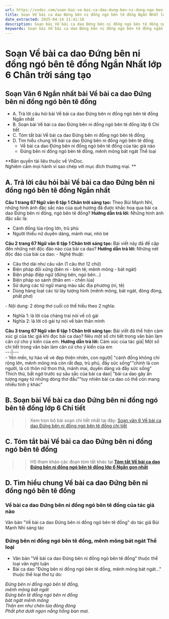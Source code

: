 ```yaml
---
url: https://vndoc.com/soan-bai-ve-bai-ca-dao-dung-ben-ni-dong-ngo-ben-te-dong-ngan-nhat-245771
title: Soạn Về bài ca dao Đứng bên ni đồng ngó bên tê đồng Ngắn Nhất lớp 6 Chân trời sáng tạo - VnDoc.com
date_extracted: 2025-04-14 11:41:10
description: Soạn bài Về bài ca dao Đứng bên ni đồng ngó bên tê đồng ngắn nhất do VnDoc biên soạn nhằm giúp các em HS đạt kết quả tốt trong quá trình làm bài tập và học tập môn Ngữ văn lớp 6.
keywords: Soạn bài Về bài ca dao Đứng bên ni đồng ngó bên tê đồng ngắn nhất,Soạn bài Về bài ca dao Đứng bên ni đồng ngó bên tê đồng ngắn gọn,Soạn bài Về bài ca dao Đứng bên ni đồng ngó bên tê đồng siêu ngắn,Soạn Về bài ca dao Đứng bên ni đồng ngó bên tê đồng ngắn nhất,Soạn Về bài ca dao Đứng bên ni đồng ngó bên tê đồng ngắn gọn,Soạn Về bài ca dao Đứng bên ni đồng ngó bên tê đồng siêu ngắn,Soạn văn 6 Về bài ca dao Đứng bên ni đồng ngó bên tê đồng,Soạn bài Về bài ca dao Đứng bên ni đồng ngó bên tê đồng
---
```


# Soạn Về bài ca dao Đứng bên ni đồng ngó bên tê đồng Ngắn Nhất lớp 6 Chân trời sáng tạo
## **Soạn Văn 6 Ngắn nhất bài Về bài ca dao Đứng bên ni đồng ngó bên tê đồng**
  * A. Trả lời câu hỏi bài Về bài ca dao Đứng bên ni đồng ngó bên tê đồng Ngắn nhất
  * B. Soạn bài Về bài ca dao Đứng bên ni đồng ngó bên tê đồng lớp 6 Chi tiết
  * C. Tóm tắt bài Về bài ca dao Đứng bên ni đồng ngó bên tê đồng
  * D. Tìm hiểu chung Về bài ca dao Đứng bên ni đồng ngó bên tê đồng
    * Về bài ca dao Đứng bên ni đồng ngó bên tê đồng của tác giả nào
    * Đứng bên ni đồng ngó bên tê đồng, mênh mông bát ngát Thể loại

**Bản quyền tài liệu thuộc về VnDoc.  
Nghiêm cấm mọi hành vi sao chép với mục đích thương mại. **
## **A. Trả lời câu hỏi bài Về bài ca dao Đứng bên ni đồng ngó bên tê đồng Ngắn nhất**
**Câu 1 trang 67 Ngữ văn 6 tập 1 Chân trời sáng tạo:** Theo Bùi Mạnh Nhi, những hình ảnh đặc sắc nào của quê hương đã được khắc hoạ qua bài ca dao Đứng bên ni đồng, ngó bên tê đồng?
**Hướng dẫn trả lời:**
Những hình ảnh đặc sắc là:
  * Cánh đồng lúa rộng lớn, trù phù
  * Người thiếu nữ duyên dáng, mảnh mai, nhỏ bé

**Câu 2 trang 67 Ngữ văn 6 tập 1 Chân trời sáng tạo:** Bài viết này đã đề cập đến những nét độc đáo nào của bài ca dao?
**Hướng dẫn trả lời:**
Những nét độc đáo của bài ca dao:
\- Nghệ thuật:
  * Câu thơ dài như câu văn \(1 câu thơ 12 chữ\)
  * Biện pháp đối xứng \(bên ni - bên tê; mênh mông - bát ngát\)
  * Biện pháp điệp ngữ \(đứng bên, ngó bên...\)
  * Biện pháp so sánh \(thân em - chẽn lúa\)
  * Sử dụng các từ ngữ mang màu sắc địa phương \(ni, tê\)
  * Dùng hàng loạt các từ láy tượng hình \(mênh mông, bát ngát, đòng đòng, phất phơ\)

\- Nội dung: 2 dòng thơ cuối có thể hiểu theo 2 nghĩa:
  * Nghĩa 1: là lời của chàng trai nói về cô gái
  * Nghĩa 2: là lời cô gái tự nói về bản thân mình

**Câu 3 trang 67 Ngữ văn 6 tập 1 Chân trời sáng tạo:** Bài viết đã thể hiện cảm xúc gì của tác giả khi đọc bài ca dao? Nêu một số chi tiết trong văn bản làm căn cứ cho ý kiến của em.
**Hướng dẫn trả lời:**
Cảm xúc của tác giả| Một số chi tiết trong văn bản làm căn cứ cho ý kiến của em  
---|---  
\- Yên mến, tự hào về vẻ đẹp thiên nhiên, con người| "cánh đồng không chỉ rộng lớn, mênh mông mà còn rất đẹp, trù phú, đầy sức sống""chính là con người, là cô thôn nữ thon thả, mảnh mai, duyên dáng và đầy sức sống"  
Thích thú, bất ngờ trước sự sâu sắc của bài ca dao| "bài ca dao gây ấn tượng ngay từ những dòng thơ đầu""tuy nhiên bài ca dao có thể còn mang nhiều tinh ý khác"  
## **B. Soạn bài Về bài ca dao Đứng bên ni đồng ngó bên tê đồng lớp 6 Chi tiết**
>> Xem trọn bộ bài soạn chi tiết nhất tại đây: [Soạn văn 6 Về bài ca dao Đứng bên ni đồng ngó bên tê đồng chi tiết](<https://vndoc.com/soan-ve-bai-ca-dao-dung-ben-ni-dong-ngo-ben-te-dong-233885>)
## **C. Tóm tắt bài Về bài ca dao Đứng bên ni đồng ngó bên tê đồng**
>> HS tham khảo các đoạn tóm tắt khác tại [**Tóm tắt Về bài ca dao Đứng bên ni đồng ngó bên tê đồng lớp 6 Ngắn gọn nhất**](<https://vndoc.com/tom-tat-ve-bai-ca-dao-dung-ben-ni-dong-ngo-ben-te-dong-lop-6-ngan-gon-nhat-303316>)
## **D. Tìm hiểu chung Về bài ca dao Đứng bên ni đồng ngó bên tê đồng**
### Về bài ca dao Đứng bên ni đồng ngó bên tê đồng của tác giả nào
Văn bản "Về bài ca dao Đứng bên ni đồng ngó bên tê đồng" do tác giả Bùi Mạnh Nhi sáng tác
### Đứng bên ni đồng ngó bên tê đồng, mênh mông bát ngát Thể loại
  * Văn bản "Về bài ca dao Đứng bên ni đồng ngó bên tê đồng" thuộc thể loại văn nghị luận
  * Bài ca dao "Đứng bên ni đồng ngó bên tê đồng, mênh mông bát ngát..." thuộc thể loại thơ tự do:

_Đứng bên ni đồng ngó bên tê đồng,_  
_mênh mông bát ngát_  
 _Đứng bền tê đồng ngó bên ni đồng_  
 _bát ngát mênh mông_  
 _Thân em như chẽn lúa đòng đòng_  
 _Phất phơ dưới ngọn nắng hồng ban mai._

